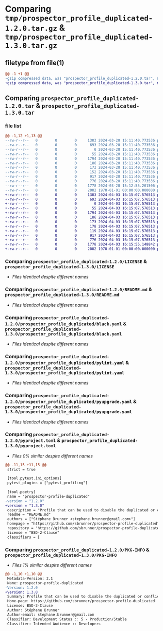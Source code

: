 # Comparing `tmp/prospector_profile_duplicated-1.2.0.tar.gz` & `tmp/prospector_profile_duplicated-1.3.0.tar.gz`

## filetype from file(1)

```diff
@@ -1 +1 @@
-gzip compressed data, was "prospector_profile_duplicated-1.2.0.tar", max compression
+gzip compressed data, was "prospector_profile_duplicated-1.3.0.tar", max compression
```

## Comparing `prospector_profile_duplicated-1.2.0.tar` & `prospector_profile_duplicated-1.3.0.tar`

### file list

```diff
@@ -1,12 +1,13 @@
--rw-r--r--   0        0        0     1303 2024-03-20 15:11:40.773536 prospector_profile_duplicated-1.2.0/LICENSE
--rw-r--r--   0        0        0      693 2024-03-20 15:11:40.773536 prospector_profile_duplicated-1.2.0/README.md
--rw-r--r--   0        0        0        0 2024-03-20 15:11:40.773536 prospector_profile_duplicated-1.2.0/prospector_profile_duplicated/__init__.py
--rw-r--r--   0        0        0       55 2024-03-20 15:11:40.773536 prospector_profile_duplicated-1.2.0/prospector_profile_duplicated/autoflake.yaml
--rw-r--r--   0        0        0     1794 2024-03-20 15:11:40.773536 prospector_profile_duplicated-1.2.0/prospector_profile_duplicated/black.yaml
--rw-r--r--   0        0        0      186 2024-03-20 15:11:40.773536 prospector_profile_duplicated-1.2.0/prospector_profile_duplicated/docformatter.yaml
--rw-r--r--   0        0        0      173 2024-03-20 15:11:40.773536 prospector_profile_duplicated-1.2.0/prospector_profile_duplicated/isort.yaml
--rw-r--r--   0        0        0      152 2024-03-20 15:11:40.773536 prospector_profile_duplicated-1.2.0/prospector_profile_duplicated/prospector.yaml
--rw-r--r--   0        0        0      917 2024-03-20 15:11:40.773536 prospector_profile_duplicated-1.2.0/prospector_profile_duplicated/pylint.yaml
--rw-r--r--   0        0        0      776 2024-03-20 15:11:40.773536 prospector_profile_duplicated-1.2.0/prospector_profile_duplicated/pyupgrade.yaml
--rw-r--r--   0        0        0     1778 2024-03-20 15:12:55.201506 prospector_profile_duplicated-1.2.0/pyproject.toml
--rw-r--r--   0        0        0     2002 1970-01-01 00:00:00.000000 prospector_profile_duplicated-1.2.0/PKG-INFO
+-rw-r--r--   0        0        0     1303 2024-04-03 16:15:07.576513 prospector_profile_duplicated-1.3.0/LICENSE
+-rw-r--r--   0        0        0      693 2024-04-03 16:15:07.576513 prospector_profile_duplicated-1.3.0/README.md
+-rw-r--r--   0        0        0        0 2024-04-03 16:15:07.576513 prospector_profile_duplicated-1.3.0/prospector_profile_duplicated/__init__.py
+-rw-r--r--   0        0        0       55 2024-04-03 16:15:07.576513 prospector_profile_duplicated-1.3.0/prospector_profile_duplicated/autoflake.yaml
+-rw-r--r--   0        0        0     1794 2024-04-03 16:15:07.576513 prospector_profile_duplicated-1.3.0/prospector_profile_duplicated/black.yaml
+-rw-r--r--   0        0        0      186 2024-04-03 16:15:07.576513 prospector_profile_duplicated-1.3.0/prospector_profile_duplicated/docformatter.yaml
+-rw-r--r--   0        0        0      173 2024-04-03 16:15:07.576513 prospector_profile_duplicated-1.3.0/prospector_profile_duplicated/isort.yaml
+-rw-r--r--   0        0        0      178 2024-04-03 16:15:07.576513 prospector_profile_duplicated-1.3.0/prospector_profile_duplicated/prospector.yaml
+-rw-r--r--   0        0        0      119 2024-04-03 16:15:07.576513 prospector_profile_duplicated-1.3.0/prospector_profile_duplicated/pydocstyle.yaml
+-rw-r--r--   0        0        0      917 2024-04-03 16:15:07.576513 prospector_profile_duplicated-1.3.0/prospector_profile_duplicated/pylint.yaml
+-rw-r--r--   0        0        0      776 2024-04-03 16:15:07.576513 prospector_profile_duplicated-1.3.0/prospector_profile_duplicated/pyupgrade.yaml
+-rw-r--r--   0        0        0     1778 2024-04-03 16:15:55.148842 prospector_profile_duplicated-1.3.0/pyproject.toml
+-rw-r--r--   0        0        0     2002 1970-01-01 00:00:00.000000 prospector_profile_duplicated-1.3.0/PKG-INFO
```

### Comparing `prospector_profile_duplicated-1.2.0/LICENSE` & `prospector_profile_duplicated-1.3.0/LICENSE`

 * *Files identical despite different names*

### Comparing `prospector_profile_duplicated-1.2.0/README.md` & `prospector_profile_duplicated-1.3.0/README.md`

 * *Files identical despite different names*

### Comparing `prospector_profile_duplicated-1.2.0/prospector_profile_duplicated/black.yaml` & `prospector_profile_duplicated-1.3.0/prospector_profile_duplicated/black.yaml`

 * *Files identical despite different names*

### Comparing `prospector_profile_duplicated-1.2.0/prospector_profile_duplicated/pylint.yaml` & `prospector_profile_duplicated-1.3.0/prospector_profile_duplicated/pylint.yaml`

 * *Files identical despite different names*

### Comparing `prospector_profile_duplicated-1.2.0/prospector_profile_duplicated/pyupgrade.yaml` & `prospector_profile_duplicated-1.3.0/prospector_profile_duplicated/pyupgrade.yaml`

 * *Files identical despite different names*

### Comparing `prospector_profile_duplicated-1.2.0/pyproject.toml` & `prospector_profile_duplicated-1.3.0/pyproject.toml`

 * *Files 0% similar despite different names*

```diff
@@ -11,15 +11,15 @@
 strict = true
 
 [tool.pytest.ini_options]
 pytest_plugins = ["pytest_profiling"]
 
 [tool.poetry]
 name = "prospector-profile-duplicated"
-version = "1.2.0"
+version = "1.3.0"
 description = "Profile that can be used to disable the duplicated or conflict rules between Prospector and other tools"
 readme = "README.md"
 authors = ["Stéphane Brunner <stephane.brunner@gmail.com>"]
 homepage = "https://github.com/sbrunner/prospector-profile-duplicated"
 repository = "https://github.com/sbrunner/prospector-profile-duplicated"
 license = "BSD-2-Clause"
 classifiers = [
```

### Comparing `prospector_profile_duplicated-1.2.0/PKG-INFO` & `prospector_profile_duplicated-1.3.0/PKG-INFO`

 * *Files 1% similar despite different names*

```diff
@@ -1,10 +1,10 @@
 Metadata-Version: 2.1
 Name: prospector-profile-duplicated
-Version: 1.2.0
+Version: 1.3.0
 Summary: Profile that can be used to disable the duplicated or conflict rules between Prospector and other tools
 Home-page: https://github.com/sbrunner/prospector-profile-duplicated
 License: BSD-2-Clause
 Author: Stéphane Brunner
 Author-email: stephane.brunner@gmail.com
 Classifier: Development Status :: 5 - Production/Stable
 Classifier: Intended Audience :: Developers
```

